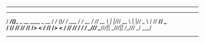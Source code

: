 -------------------------------------------------------------
   ______ _                              _____  _  __      
  / ____/(_)____   _  __ ____   _  __   / ___/ (_)/ /_ ___ 
 / / __ / // __ \ | |/_// __ \ | |/_/   \__ \ / // __// _ \
/ /_/ // // /_/ /_>  < / /_/ /_>  <    ___/ // // /_ /  __/
\____//_/ \____//_/|_| \____//_/|_|   /____//_/ \__/ \___/ 

-------------------------------------------------------------
